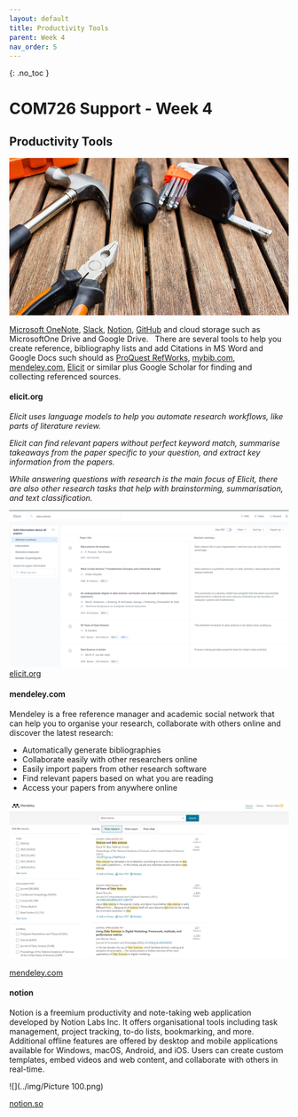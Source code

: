 ```yaml
---
layout: default
title: Productivity Tools
parent: Week 4
nav_order: 5
---
```

{: .no_toc }

# COM726 Support - Week 4

## Productivity Tools

![Tools](../img/Picture16.jpg)

[Microsoft OneNote](https://www.onenote.com/), [Slack](https://slack.com), [Notion](https://www.notion.so/help/notion-for-education), [GitHub](https://github.com 
) and cloud storage such as MicrosoftOne Drive and Google Drive. 
 
There are several tools to help you create reference, bibliography lists and add Citations in MS Word and Google Docs such should as [ProQuest RefWorks](https://refworks.proquest.com/), [mybib.com](https://www.mybib.com/), [mendeley.com](https://www.mendeley.com/), [Elicit](https://elicit.org) or similar plus Google Scholar for finding and collecting referenced sources.

#### elicit.org

*Elicit uses language models to help you automate research workflows, like parts of literature review.*

*Elicit can find relevant papers without perfect keyword match, summarise takeaways from the paper specific to your question, and extract key information from the papers.*

*While answering questions with research is the main focus of Elicit, there are also other research tasks that help with brainstorming, summarisation, and text classification.*



![](../img/Picture14.png)
[elicit.org](https://elicit.org/)

#### mendeley.com

Mendeley is a free reference manager and academic social network that can help you to organise your research, collaborate with others online and discover the latest research:

* Automatically generate bibliographies
* Collaborate easily with other researchers online
* Easily import papers from other research software
* Find relevant papers based on what you are reading
* Access your papers from anywhere online


![](../img/Picture15.png)

[mendeley.com](https://www.mendeley.com/)

#### notion

Notion is a freemium productivity and note-taking web application developed by Notion Labs Inc. It offers organisational tools including task management, project tracking, to-do lists, bookmarking, and more. Additional offline features are offered by desktop and mobile applications available for Windows, macOS, Android, and iOS. Users can create custom templates, embed videos and web content, and collaborate with others in real-time.

![](../img/Picture 100.png)

[notion.so](https://www.notion.so/help/notion-for-education) 

